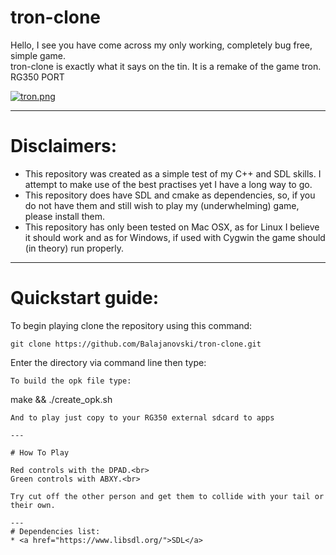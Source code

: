 # tron-clone<br>
<p>Hello, I see you have come across my only working, completely bug free, simple game.<br>
tron-clone is exactly what it says on the tin. It is a remake of the game tron. RG350 PORT</p>

[![tron.png](https://s14.postimg.org/92dv09hu9/tron.png)](https://postimg.org/image/3qyyfjvrh/)

---

# Disclaimers:
* This repository was created as a simple test of my C++ and SDL skills. I attempt to make use of the best practises yet I have a long way to go.
* This repository does have SDL and cmake as dependencies, so, if you do not have them and still wish to play my (underwhelming) game, please install them.
* This repository has only been tested on Mac OSX, as for Linux I believe it should work and as for Windows, if used with Cygwin the game should (in theory) run properly.
---

# Quickstart guide:
To begin playing clone the repository using this command:
```
git clone https://github.com/Balajanovski/tron-clone.git
```
Enter the directory via command line then type:
```
To build the opk file type:
```
make && ./create_opk.sh
```
And to play just copy to your RG350 external sdcard to apps

---

# How To Play

Red controls with the DPAD.<br>
Green controls with ABXY.<br>

Try cut off the other person and get them to collide with your tail or their own.

---
# Dependencies list:
* <a href="https://www.libsdl.org/">SDL</a>
